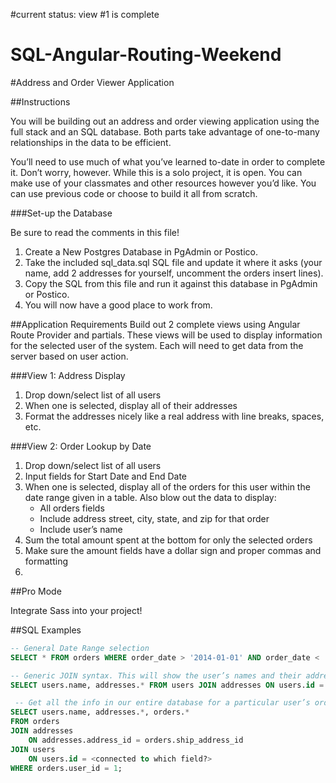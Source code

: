 #current status: view #1 is complete


# SQL-Angular-Routing-Weekend

#Address and Order Viewer Application

##Instructions

You will be building out an address and order viewing application using the full stack and an SQL database. Both parts take advantage of one-to-many relationships in the data to be efficient.

You’ll need to use much of what you’ve learned to-date in order to complete it. Don’t worry, however. While this is a solo project, it is open. You can make use of your classmates and other resources however you’d like. You can use previous code or choose to build it all from scratch.

###Set-up the Database

Be sure to read the comments in this file!

1. Create a New Postgres Database in PgAdmin or Postico.
2. Take the included sql_data.sql SQL file and update it where it asks (your name, add 2 addresses for yourself, uncomment the orders insert lines).
3. Copy the SQL from this file and run it against this database in PgAdmin or Postico.
4. You will now have a good place to work from.

##Application Requirements
Build out 2 complete views using Angular Route Provider and partials. These views will be used to display information for the selected user of the system. Each will need to get data from the server based on user action.

###View 1: Address Display
1. Drop down/select list of all users
2. When one is selected, display all of their addresses
3. Format the addresses nicely like a real address with line breaks, spaces, etc.

###View 2: Order Lookup by Date
1. Drop down/select list of all users
2. Input fields for Start Date and End Date
3. When one is selected, display all of the orders for this user within the date range given in a table. Also blow out the data to display:
      - All orders fields
      - Include address street, city, state, and zip for that order
      - Include user’s name
4. Sum the total amount spent at the bottom for only the selected orders
5. Make sure the amount fields have a dollar sign and proper commas and formatting
6.

##Pro Mode

Integrate Sass into your project!


##SQL Examples

```sql
-- General Date Range selection
SELECT * FROM orders WHERE order_date > '2014-01-01' AND order_date < 'tomorrow';

-- Generic JOIN syntax. This will show the user’s names and their addresses
SELECT users.name, addresses.* FROM users JOIN addresses ON users.id = addresses.user_id;

 -- Get all the info in our entire database for a particular user’s orders
SELECT users.name, addresses.*, orders.*
FROM orders
JOIN addresses
	ON addresses.address_id = orders.ship_address_id
JOIN users
	ON users.id = <connected to which field?>
WHERE orders.user_id = 1;
```